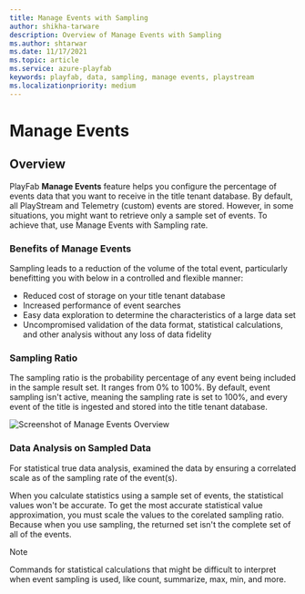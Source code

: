 ```yaml
---
title: Manage Events with Sampling 
author: shikha-tarware
description: Overview of Manage Events with Sampling 
ms.author: shtarwar
ms.date: 11/17/2021
ms.topic: article
ms.service: azure-playfab
keywords: playfab, data, sampling, manage events, playstream
ms.localizationpriority: medium
---
```


# Manage Events

## Overview
PlayFab **Manage Events** feature helps you configure the percentage of events data that you want to receive in the title tenant database. 
By default, all PlayStream and Telemetry (custom) events are stored. However, in some situations, you might want to retrieve only a sample set of events. To achieve that, use Manage Events with Sampling rate. 

### Benefits of Manage Events

Sampling leads to a reduction of the volume of the total event, particularly benefitting you with below in a controlled and flexible manner:
- Reduced cost of storage on your title tenant database
- Increased performance of event searches 
- Easy data exploration to determine the characteristics of a large data set 
- Uncompromised validation of the data format, statistical calculations, and other analysis without any loss of data fidelity 

### Sampling Ratio

The sampling ratio is the probability percentage of any event being included in the sample result set. It ranges from 0% to 100%. By default, event sampling isn't active, meaning the sampling rate is set to 100%, and every event of the title is ingested and stored into the title tenant database.

![Screenshot of Manage Events Overview](media/sampling-overview.png "Manage Events with Samomg") 

### Data Analysis on Sampled Data
For statistical true data analysis, examined the data by ensuring a correlated scale as of the sampling rate of the event(s). 

When you calculate statistics using a sample set of events, the statistical values won't be accurate. To get the most accurate statistical value approximation, you must scale the values to the corelated sampling ratio. Because when you use sampling, the returned set isn't the complete set of all of the events. 

> [!Note]
> Commands for statistical calculations that might be difficult to interpret when event sampling is used, like count, summarize, max, min, and more. 
